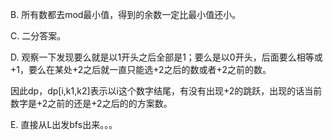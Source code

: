 B. 所有数都去mod最小值，得到的余数一定比最小值还小。

C. 二分答案。

D. 观察一下发现要么就是以1开头之后全部是1；要么是以0开头，后面要么相等或+1，要么在某处+2之后就一直只能选+2之后的数或者+2之前的数。

   因此dp，dp[i,k1,k2]表示以i这个数字结尾，有没有出现+2的跳跃，出现的话当前数字是+2之前的还是+2之后的的方案数。
   
E. 直接从L出发bfs出来。。。
